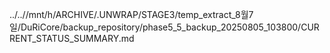 ../..//mnt/h/ARCHIVE/.UNWRAP/STAGE3/temp_extract_8월7일/DuRiCore/backup_repository/phase5_5_backup_20250805_103800/CURRENT_STATUS_SUMMARY.md